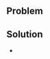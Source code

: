 <!--- What is this issue about? Give us the details! -->
<!--- Include steps to reproduce and maybe a screenshot if it's a bug. -->
<!--- If it's a feature or suggestion, give us some context. -->
## Problem



<!--- What should we do to address this problem? -->
<!--- What makes the issue feature complete? -->
<!--- Add mocks and related issues if they exist for this issue. -->
## Solution
- 
